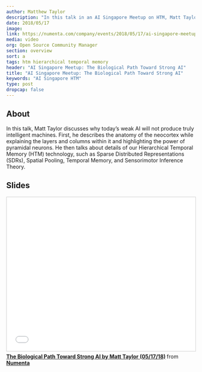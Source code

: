 ```yaml
---
author: Matthew Taylor
description: "In this talk in an AI Singapore Meetup on HTM, Matt Taylor discusses why today’s weak AI will not produce intelligence. He talks about details of our Hierarchical Temporal Memory (HTM) technology, such as Sparse Distributed Representations (SDRs), Spatial Pooling, Temporal Memory, and Sensorimotor Inference Theory."
date: 2018/05/17
image:
link: https://numenta.com/company/events/2018/05/17/ai-singapore-meetup-numenta
media: video
org: Open Source Community Manager
section: overview
sort: a
tags: htm hierarchical temporal memory
header: "AI Singapore Meetup: The Biological Path Toward Strong AI"
title: "AI Singapore Meetup: The Biological Path Toward Strong AI"
keywords: "AI Singapore HTM"
type: post
dropcap: false
---
```


## About

In this talk, Matt Taylor discusses why today’s weak AI will not produce truly intelligent machines. First, he describes the anatomy of the neocortex while explaining the layers and columns within it and highlighting the power of pyramidal neurons. He then talks about details of our Hierarchical Temporal Memory (HTM) technology, such as Sparse Distributed Representations (SDRs), Spatial Pooling, Temporal Memory, and Sensorimotor Inference Theory.

## Slides

<iframe src="//www.slideshare.net/slideshow/embed_code/key/sZkwmwx22wmVHx" width="504" height="411" frameborder="0" marginwidth="0" marginheight="0" scrolling="no" style="border:1px solid #CCC; border-width:1px; margin-bottom:5px; max-width: 100%;" allowfullscreen> </iframe> <div style="margin-bottom:5px"> <strong> <a href="//www.slideshare.net/numenta/the-biological-path-toward-strong-ai-by-matt-taylor-051718-98301561" title="The Biological Path Toward Strong AI by Matt Taylor (05/17/18)" target="\_blank">The Biological Path Toward Strong AI by Matt Taylor (05/17/18)</a> </strong> from <strong><a href="https://www.slideshare.net/numenta" target="\_blank">Numenta</a></strong> </div>
